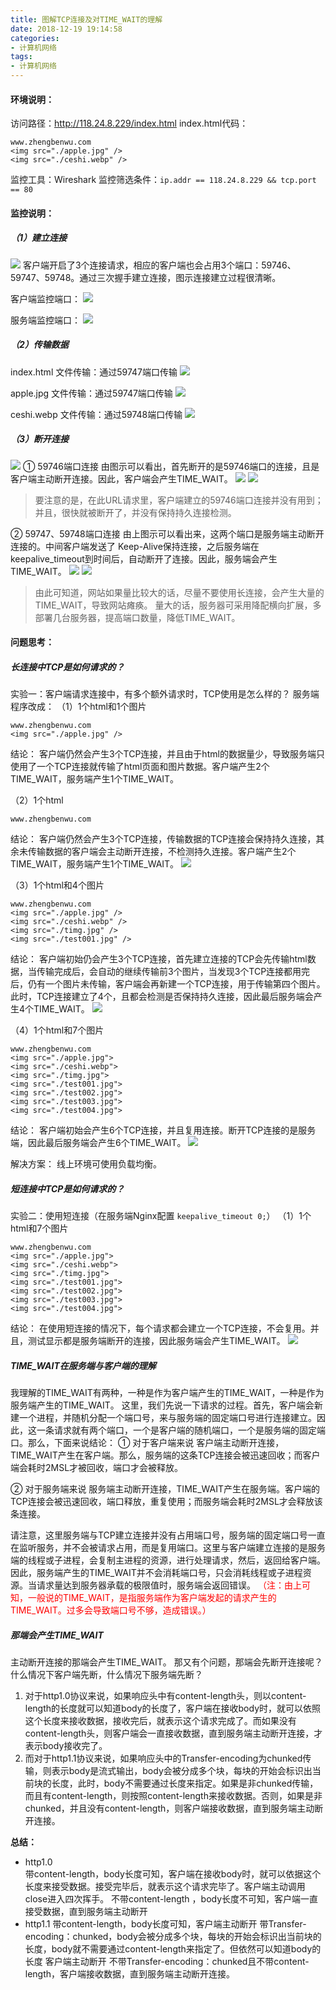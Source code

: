 ```yaml
---
title: 图解TCP连接及对TIME_WAIT的理解
date: 2018-12-19 19:14:58
categories:
- 计算机网络
tags:
- 计算机网络
---
```

#### 环境说明：
访问路径：http://118.24.8.229/index.html
index.html代码：
```
www.zhengbenwu.com
<img src="./apple.jpg" />
<img src="./ceshi.webp" />
```
监控工具：Wireshark
监控筛选条件：`ip.addr == 118.24.8.229 && tcp.port == 80`
<!--more-->

#### 监控说明：
##### （1）建立连接
![](/uploads/2018/12/network_tcp_wireshark_01.png)
客户端开启了3个连接请求，相应的客户端也会占用3个端口：59746、59747、59748。通过三次握手建立连接，图示连接建立过程很清晰。

客户端监控端口：
![](/uploads/2018/12/network_tcp_client_01.png)

服务端监控端口：
![](/uploads/2018/12/network_tcp_server_01.png)


##### （2）传输数据
index.html 文件传输：通过59747端口传输
![](/uploads/2018/12/network_tcp_file_01.png)

apple.jpg 文件传输：通过59747端口传输
![](/uploads/2018/12/network_tcp_file_02.png)

ceshi.webp 文件传输：通过59748端口传输
![](/uploads/2018/12/network_tcp_file_03.png)


##### （3）断开连接
![](/uploads/2018/12/network_tcp_unconnect.png)
① 59746端口连接
由图示可以看出，首先断开的是59746端口的连接，且是客户端主动断开连接。因此，客户端会产生TIME_WAIT。
![](/uploads/2018/12/network_tcp_client_02.png)
![](/uploads/2018/12/network_tcp_server_02.png)

>要注意的是，在此URL请求里，客户端建立的59746端口连接并没有用到；并且，很快就被断开了，并没有保持持久连接检测。

② 59747、59748端口连接
由上图示可以看出来，这两个端口是服务端主动断开连接的。中间客户端发送了 Keep-Alive保持连接，之后服务端在keepalive_timeout到时间后，自动断开了连接。因此，服务端会产生TIME_WAIT。
![](/uploads/2018/12/network_tcp_client_03.png)
![](/uploads/2018/12/network_tcp_server_03.png)

>由此可知道，网站如果量比较大的话，尽量不要使用长连接，会产生大量的TIME_WAIT，导致网站瘫痪。
量大的话，服务器可采用降配横向扩展，多部署几台服务器，提高端口数量，降低TIME_WAIT。


#### 问题思考：
##### 长连接中TCP是如何请求的？
实验一：客户端请求连接中，有多个额外请求时，TCP使用是怎么样的？
服务端程序改成：
（1）1个html和1个图片
```
www.zhengbenwu.com
<img src="./apple.jpg" />
```
结论：
客户端仍然会产生3个TCP连接，并且由于html的数据量少，导致服务端只使用了一个TCP连接就传输了html页面和图片数据。客户端产生2个TIME_WAIT，服务端产生1个TIME_WAIT。

（2）1个html
```
www.zhengbenwu.com
```
结论：
客户端仍然会产生3个TCP连接，传输数据的TCP连接会保持持久连接，其余未传输数据的客户端会主动断开连接，不检测持久连接。客户端产生2个TIME_WAIT，服务端产生1个TIME_WAIT。
![](/uploads/2018/12/network_tcp_wireshark_02.png)

（3）1个html和4个图片
```
www.zhengbenwu.com
<img src="./apple.jpg" />
<img src="./ceshi.webp" />
<img src="./timg.jpg" />
<img src="./test001.jpg" />
```
结论：
客户端初始仍会产生3个TCP连接，首先建立连接的TCP会先传输html数据，当传输完成后，会自动的继续传输前3个图片，当发现3个TCP连接都用完后，仍有一个图片未传输，客户端会再新建一个TCP连接，用于传输第四个图片。 此时，TCP连接建立了4个，且都会检测是否保持持久连接，因此最后服务端会产生4个TIME_WAIT。
![](/uploads/2018/12/network_tcp_server_04.png)

（4）1个html和7个图片
```
www.zhengbenwu.com
<img src="./apple.jpg">
<img src="./ceshi.webp">
<img src="./timg.jpg">
<img src="./test001.jpg">
<img src="./test002.jpg">
<img src="./test003.jpg">
<img src="./test004.jpg">
```
结论：
客户端初始会产生6个TCP连接，并且复用连接。断开TCP连接的是服务端，因此最后服务端会产生6个TIME_WAIT。
![](/uploads/2018/12/network_tcp_server_05.png)

解决方案：
线上环境可使用负载均衡。


##### 短连接中TCP是如何请求的？
实验二：使用短连接（在服务端Nginx配置 `keepalive_timeout 0;`）
（1）1个html和7个图片
```
www.zhengbenwu.com
<img src="./apple.jpg">
<img src="./ceshi.webp">
<img src="./timg.jpg">
<img src="./test001.jpg">
<img src="./test002.jpg">
<img src="./test003.jpg">
<img src="./test004.jpg">
```
结论：
在使用短连接的情况下，每个请求都会建立一个TCP连接，不会复用。并且，测试显示都是服务端断开的连接，因此服务端会产生TIME_WAIT。
![](/uploads/2018/12/network_tcp_server_06.png)


##### TIME_WAIT在服务端与客户端的理解
我理解的TIME_WAIT有两种，一种是作为客户端产生的TIME_WAIT，一种是作为服务端产生的TIME_WAIT。
这里，我们先说一下请求的过程。首先，客户端会新建一个进程，并随机分配一个端口号，来与服务端的固定端口号进行连接建立。因此，这一条请求就有两个端口，一个是客户端的随机端口，一个是服务端的固定端口。那么，下面来说结论：
① 对于客户端来说
客户端主动断开连接，TIME_WAIT产生在客户端。那么，服务端的这条TCP连接会被迅速回收；而客户端会耗时2MSL才被回收，端口才会被释放。

② 对于服务端来说
服务端主动断开连接，TIME_WAIT产生在服务端。客户端的TCP连接会被迅速回收，端口释放，重复使用；而服务端会耗时2MSL才会释放该条连接。

请注意，这里服务端与TCP建立连接并没有占用端口号，服务端的固定端口号一直在监听服务，并不会被请求占用，而是复用端口。这里与客户端建立连接的是服务端的线程或子进程，会复制主进程的资源，进行处理请求，然后，返回给客户端。
因此，服务端产生的TIME_WAIT并不会消耗端口号，只会消耗线程或子进程资源。当请求量达到服务器承载的极限值时，服务端会返回错误。
<font color="red">（注：由上可知，一般说的TIME_WAIT，是指服务端作为客户端发起的请求产生的TIME_WAIT。过多会导致端口号不够，造成错误。）</font>


##### 那端会产生TIME_WAIT
主动断开连接的那端会产生TIME_WAIT。 那又有个问题，那端会先断开连接呢？什么情况下客户端先断，什么情况下服务端先断？
1. 对于http1.0协议来说，如果响应头中有content-length头，则以content-length的长度就可以知道body的长度了，客户端在接收body时，就可以依照这个长度来接收数据，接收完后，就表示这个请求完成了。而如果没有content-length头，则客户端会一直接收数据，直到服务端主动断开连接，才表示body接收完了。
2. 而对于http1.1协议来说，如果响应头中的Transfer-encoding为chunked传输，则表示body是流式输出，body会被分成多个块，每块的开始会标识出当前块的长度，此时，body不需要通过长度来指定。如果是非chunked传输，而且有content-length，则按照content-length来接收数据。否则，如果是非chunked，并且没有content-length，则客户端接收数据，直到服务端主动断开连接。

**总结：**
* http1.0  
带content-length，body长度可知，客户端在接收body时，就可以依据这个长度来接受数据。接受完毕后，就表示这个请求完毕了。客户端主动调用close进入四次挥手。
不带content-length ，body长度不可知，客户端一直接受数据，直到服务端主动断开
* http1.1
带content-length，body长度可知，客户端主动断开
带Transfer-encoding：chunked，body会被分成多个块，每块的开始会标识出当前块的长度，body就不需要通过content-length来指定了。但依然可以知道body的长度 客户端主动断开
不带Transfer-encoding：chunked且不带content-length，客户端接收数据，直到服务端主动断开连接。
